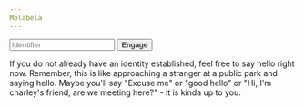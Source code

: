 ```yaml
---
Molabela
---
```

<form accept-charset="UTF-8" action="https://molabela.korsimoro.net/" method="POST">
  <input type="password" name="key" placeholder="Identifier">
  <input type="hidden" name="utf8" value="<<FROM SCRIPT ABOVE>>">
  <button type="submit">Engage</button>
</form>

If you do not already have an identity established, feel free to say hello
right now.  Remember, this is like approaching a stranger at a public park
and saying hello.  Maybe you'll say "Excuse me" or "good hello" or
"Hi, I'm charley's friend, are we meeting here?" - it is kinda up to you.


